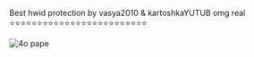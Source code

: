 Best hwid protection by vasya2010 & kartoshkaYUTUB omg real  ⭐⭐⭐⭐⭐⭐⭐⭐⭐⭐⭐⭐⭐⭐⭐⭐⭐⭐⭐⭐⭐⭐⭐⭐⭐

![4o pape](https://media.discordapp.net/attachments/1077625511188107336/1081591784733409320/90c2229e483f9a99.png?width=744&height=909)
